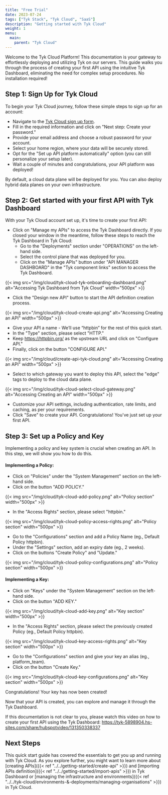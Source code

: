```yaml
---
title: "Free Trial"
date: 2023-07-24
tags: ["Tyk Stack", "Tyk Cloud", "SaaS"]
description: "Getting started with Tyk Cloud"
weight: 1
menu:
  main:
    parent: "Tyk Cloud"
---
```


Welcome to the Tyk Cloud Platform! 
This documentation is your gateway to effortlessly deploying and utilizing Tyk on our servers. This guide walks you through the process of creating your first API using the intuitive Tyk Dashboard, eliminating the need for complex setup procedures. 
No installation required!

## Step 1: Sign Up for Tyk Cloud

To begin your Tyk Cloud journey, follow these simple steps to sign up for an account:

* Navigate to the [Tyk Cloud sign up form](https://tyk.io/sign-up/#cloud).
* Fill in the required information and click on "Next step: Create your password."
* Provide your email address and choose a robust password for your account.
* Select your home region, where your data will be securely stored.
* Opt for the "Set up API platform automatically" option (you can still personalize your setup later).
* Wait a couple of minutes and congratulations, your API platform was deployed!

By default, a cloud data plane will be deployed for you. You can also deploy hybrid data planes on your own infrastructure. 

## Step 2: Get started with your first API with Tyk Dashboard




With your Tyk Cloud account set up, it's time to create your first API:

* Click on "Manage my APIs" to access the Tyk Dashboard directly. If you closed your window in the meantime, follow these steps to reach the Tyk Dashboard in Tyk Cloud:
  * Go to the "Deployments" section under "OPERATIONS" on the left-hand side.
  * Select the control plane that was deployed for you.
  * Click on the "Manage APIs" button under "API MANAGER DASHBOARD" in the "Tyk component links" section to access the Tyk Dashboard.

{{< img src="/img/cloud/tyk-cloud-tyk-onboarding-dashboard.png" alt="Accessing Tyk Dashboard from Tyk Cloud" width="500px" >}}

* Click the "Design new API" button to start the API definition creation process.

{{< img src="/img/cloud/tyk-cloud-create-api.png" alt="Accessing Creating an API" width="500px" >}}

* Give your API a name - We’ll use “httpbin” for the rest of this quick start.
* In the "Type" section, please select "HTTP."
* Keep https://httpbin.org/ as the upstream URL and click on "Configure API."
* Finally, click on the button "CONFIGURE API."

{{< img src="/img/cloud/create-api-tyk-cloud.png" alt="Accessing Creating an API" width="500px" >}}

* Select to which gateway you want to deploy this API, select the "edge" tags to deploy to the cloud data plane.

{{< img src="/img/cloud/tyk-cloud-select-cloud-gateway.png" alt="Accessing Creating an API" width="500px" >}}

* Customize your API settings, including authentication, rate limits, and caching, as per your requirements.
* Click "Save" to create your API. Congratulations! You've just set up your first API.

## Step 3: Set up a Policy and Key

Implementing a policy and key system is crucial when creating an API. In this step, we will show you how to do this.

#### Implementing a Policy:

* Click on "Policies" under the "System Management" section on the left-hand side.
* Click on the button "ADD POLICY."

{{< img src="/img/cloud/tyk-cloud-add-policy.png" alt="Policy section" width="500px" >}}

* In the "Access Rights" section, please select "httpbin."

{{< img src="/img/cloud/tyk-cloud-policy-access-rights.png" alt="Policy section" width="500px" >}}

* Go to the "Configurations" section and add a Policy Name (eg., Default Policy httpbin).
* Under the "Settings" section, add an expiry date (eg., 2 weeks).
* Click on the buttons "Create Policy" and "Update."

{{< img src="/img/cloud/tyk-cloud-policy-configurations.png" alt="Policy section" width="500px" >}}

#### Implementing a Key:

* Click on "Keys" under the "System Management" section on the left-hand side.
* Click on the button "ADD KEY."

{{< img src="/img/cloud/tyk-cloud-add-key.png" alt="Key section" width="500px" >}}

* In the "Access Rights" section, please select the previously created Policy (eg., Default Policy httpbin).

{{< img src="/img/cloud/tyk-cloud-key-access-rights.png" alt="Key section" width="500px" >}}

* Go to the "Configurations" section and give your key an alias (eg., platform_team).
* Click on the button "Create Key."

{{< img src="/img/cloud/tyk-cloud-key-configurations.png" alt="Key section" width="500px" >}}

Congratulations! Your key has now been created!

Now that your API is created, you can explore and manage it through the Tyk Dashboard.

If this documentation is not clear to you, please watch this video on how to create your first API using the Tyk Dashboard:
https://tyk-5898904.hs-sites.com/share/hubspotvideo/131350338337



## Next Steps

This quick start guide has covered the essentials to get you up and running with Tyk Cloud. As you explore further, you might want to learn more about [creating APIs]({{< ref "../../getting-started/create-api" >}}) and [importing APIs definition]({{< ref "../../getting-started/import-apis" >}}) in Tyk Dashboard or [managing the infrastructure and environments]({{< ref "../../tyk-cloud/environments-&-deployments/managing-organisations" >}}) in Tyk Cloud.



